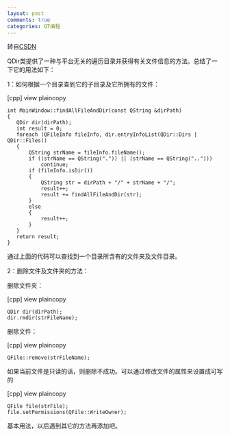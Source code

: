 ```yaml
---
layout: post
comments: true
categories: QT编程
---
```


转自[CSDN](http://blog.csdn.net/hpjx1987/article/details/10294951)

QDir类提供了一种与平台无关的遍历目录并获得有关文件信息的方法。总结了一下它的用法如下：

 1：如何根据一个目录查到它的子目录及它所拥有的文件：

[cpp] view plaincopy

    int MainWindow::findAllFileAndDir(const QString &dirPath)  
    {  
       QDir dir(dirPath);  
       int result = 0;  
       foreach (QFileInfo fileInfo, dir.entryInfoList(QDir::Dirs | QDir::Files))  
       {  
           QString strName = fileInfo.fileName();  
           if ((strName == QString(".")) || (strName == QString("..")))  
               continue;  
           if (fileInfo.isDir())  
           {  
               QString str = dirPath + "/" + strName + "/";  
               result++;  
               result += findAllFileAndDir(str);  
           }  
           else  
           {  
               result++;  
           }  
       }
       return result;  
    }  
通过上面的代码可以查找到一个目录所含有的文件夹及文件目录。

2：删除文件及文件夹的方法：

删除文件夹：

[cpp] view plaincopy  

    QDir dir(dirPath);  
    dir.rmdir(strFileName);  

删除文件：

[cpp] view plaincopy

    QFile::remove(strFileName);

如果当前文件是只读的话，则删除不成功。可以通过修改文件的属性来设置成可写的

[cpp] view plaincopy

    QFile file(strFile);  
    file.setPermissions(QFile::WriteOwner);

基本用法，以后遇到其它的方法再添加吧。
